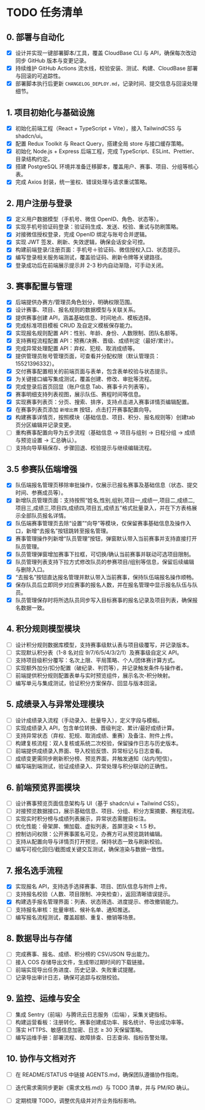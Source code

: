 ﻿# TODO 任务清单

## 0. 部署与自动化
- [x] 设计并实现一键部署脚本/工具，覆盖 CloudBase CLI 与 API，确保每次改动同步 GitHub 版本与变更记录。
- [x] 持续维护 GitHub Actions 流水线，校验安装、测试、构建、CloudBase 部署与回滚的可追踪性。
- [x] 部署脚本执行后更新 `CHANGELOG_DEPLOY.md`，记录时间、提交信息与回滚处理细节。

## 1. 项目初始化与基础设施
- [x] 初始化前端工程（React + TypeScript + Vite），接入 TailwindCSS 与 shadcn/ui。
- [x] 配置 Redux Toolkit 与 React Query，搭建全局 store 与接口缓存策略。
- [x] 初始化 Node.js + Express 后端工程，完成 TypeScript、ESLint、Prettier、目录结构约定。
- [x] 搭建 PostgreSQL 环境并准备迁移脚本，覆盖用户、赛事、项目、分组等核心表。
- [x] 完成 Axios 封装，统一鉴权、错误处理与请求重试策略。

## 2. 用户注册与登录
- [x] 定义用户数据模型（手机号、微信 OpenID、角色、状态等）。
- [x] 实现手机号验证码登录：验证码生成、发送、校验、重试与防刷策略。
- [x] 对接微信授权登录，完成 OpenID 绑定与账号合并逻辑。
- [x] 实现 JWT 签发、刷新、失效逻辑，确保会话安全可控。
- [x] 构建前端登录/注册页面：手机号＋验证码、微信授权入口、状态提示。
- [x] 编写登录相关服务端测试，覆盖验证码、刷新令牌等关键路径。
- [x] 登录成功后在前端展示提示并 2-3 秒内自动渐隐，可手动关闭。

## 3. 赛事配置与管理
- [x] 后端提供办赛方/管理员角色划分，明确权限范围。
- [x] 设计赛事、项目、报名规则的数据模型与关联关系。
- [x] 提供赛事创建 API，涵盖基础信息、时间地点、模板选择。
- [x] 完成标准项目模板 CRUD 及自定义模板保存能力。
- [x] 实现报名规则配置 API：性别、年龄、身份、人数限制、团队名额等。
- [x] 支持赛程流程配置 API：预赛/决赛、晋级、成绩判定（最好/累计）。
- [x] 完成异常处理配置 API：弃权、犯规、取消成绩等。
- [x] 提供管理员账号管理页面，可查看并分配权限（默认管理员：15521396332）。
- [x] 交付赛事配置相关的前端页面与表单，包含表单校验与状态提示。
- [x] 为关键接口编写集成测试，覆盖创建、修改、审批等流程。
- [x] 完成登录后首页回显（账户信息 Tab、赛事卡片列表等）。
- [x] 赛事明细支持列表视图，展示队伍、赛程时间等信息。
- [x] 实现赛事列表页：分页、搜索、排序，支持点击进入赛事详情页编辑配置。
- [x] 在赛事列表页添加 `新增比赛` 按钮，点击打开赛事配置向导。
- [x] 构建赛事详情页，按照模块（基础信息、项目、积分、报名规则等）创建tab页分区编辑并记录变更。
- [ ] 重构赛事配置向导为五步流程（基础信息 → 项目与组别 → 日程分组 → 成绩与预览设置 → 汇总确认）。
- [ ] 支持向导草稿保存、步骤回退、校验提示与继续编辑流程。

## 3.5 参赛队伍端增强
- [x] 队伍端报名管理页移除审批操作，仅展示已报名赛事及基础信息（状态、提交时间、参赛成员等）。
- [x] 新增队员管理页面：支持按照“姓名,性别,组别,项目一,成绩一,项目二,成绩二,项目三,成绩三,项目四,成绩四,项目五,成绩五”格式批量录入，并在下方表格展示全部队员报名详情。
- [x] 队伍端赛事管理页去除“设置”“向导”等模块，仅保留赛事基础信息及操作入口，新增“去报名”按钮跳转至报名管理。
- [x] 赛事管理操作列新增“队员管理”按钮，弹窗默认带入当前赛事并支持直接打开队员管理。
- [x] 队员管理弹窗增加赛事下拉框，可切换/确认当前赛事并联动可选项目限制。
- [x] 队员管理列表支持下拉方式修改队员的参赛项目/组别等信息，保留后续编辑与删除入口。
- [x] “去报名”按钮直达报名管理并默认带入当前赛事，保持队伍端报名操作顺畅。
- [x] 保存队员后立即同步对应赛事的报名人数，并在报名管理中显示报名队伍与队员。
- [x] 队员管理保存时将所选队员同步写入目标赛事的报名记录及项目列表，确保报名数据一致。

## 4. 积分规则模型模块
- [ ] 设计积分规则数据库模型，支持赛事级默认表与项目级覆写，并记录版本。
- [ ] 实现默认积分表（1-8 名对应 9/7/6/5/4/3/2/1）及赛事级自定义 API。
- [ ] 支持项目级积分覆写：名次上限、平局策略、个人/团体赛计算方式。
- [ ] 实现额外加分/扣分配置（破纪录、判罚等），并记录触发条件与操作者。
- [ ] 前端提供积分规则配置表单与实时预览组件，展示名次-积分映射。
- [ ] 编写单元与集成测试，验证积分方案保存、回显与版本回滚。

## 5. 成绩录入与异常处理模块
- [ ] 设计成绩录入流程（手动录入、批量导入），定义字段与模板。
- [ ] 实现成绩录入 API，包含单位转换、晋级判定、累计/最好成绩计算。
- [ ] 支持异常状态（弃权、犯规、取消成绩、重赛）及备注、附件上传。
- [ ] 构建复核流程：双人复核或系统二次校验，保留操作日志与历史版本。
- [ ] 前端提供成绩录入界面、导入校验反馈、异常标记与日志查看。
- [ ] 成绩变更需同步刷新积分榜、预览界面，并触发通知（站内/短信）。
- [ ] 编写端到端测试，验证成绩录入、异常处理与积分联动的正确性。

## 6. 前端预览界面模块
- [ ] 设计赛事预览页面信息架构与 UI（基于 shadcn/ui + Tailwind CSS）。
- [ ] 对接预览数据接口，展示基础信息、项目、分组、积分方案摘要、赛程流程。
- [ ] 实现实时积分榜与成绩列表展示，异常状态需醒目标注。
- [ ] 优化性能：骨架屏、懒加载、虚拟列表，首屏渲染 < 1.5 秒。
- [ ] 控制访问权限：公开赛事匿名可见，办赛方可从预览跳转编辑。
- [ ] 支持从配置向导与详情页打开预览，保持状态一致与刷新校验。
- [ ] 编写可视化回归/截图或关键交互测试，确保渲染与数据一致性。

## 7. 报名选手流程
- [x] 实现报名 API，支持选手选择赛事、项目、团队信息与附件上传。
- [ ] 支持报名校验（人数、项目限制、冲突检查），返回清晰错误提示。
- [x] 构建选手报名管理界面：列表、状态筛选、进度提示、修改撤销能力。
- [ ] 支持报名审核：批量审核、候补名单、通知推送。
- [ ] 编写报名流程测试，覆盖超额、重复、撤销等场景。

## 8. 数据导出与存储
- [ ] 完成赛事、报名、成绩、积分榜的 CSV/JSON 导出能力。
- [ ] 接入 COS 存储导出文件，生成带过期时间的下载链接。
- [ ] 前端实现导出任务进度、历史记录、失败重试提醒。
- [ ] 记录导出审计日志，确保可追踪与权限校验。

## 9. 监控、运维与安全
- [ ] 集成 Sentry（前端）与腾讯云日志服务（后端），采集关键指标。
- [ ] 构建运营看板：注册转化、赛事创建成功率、报名统计、导出成功率等。
- [ ] 落实 HTTPS、敏感信息加密、日志 ≥ 30 天保留策略。
- [ ] 编写运维手册：部署流程、故障排查、日志查询、指标告警处理。

## 10. 协作与文档对齐
- [ ] 在 README/STATUS 中链接 AGENTS.md，确保团队遵循协作指南。
- [ ] 迭代需求需同步更新《需求文档.md》与 TODO 清单，并与 PM/RD 确认。
- [ ] 定期梳理 TODO，调整优先级并对齐业务指标影响。


